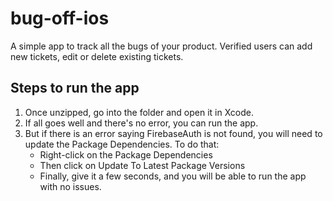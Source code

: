# bug-off-ios

A simple app to track all the bugs of your product. Verified users can add new tickets, edit or delete existing tickets.   

## Steps to run the app

1. Once unzipped, go into the folder and open it in Xcode. 
2. If all goes well and there's no error, you can run the app.
3. But if there is an error saying FirebaseAuth is not found, you will need to update the Package Dependencies. To do that:
    - Right-click on the Package Dependencies 
    - Then click on Update To Latest Package Versions
    - Finally, give it a few seconds, and you will be able to run the app with no issues. 

